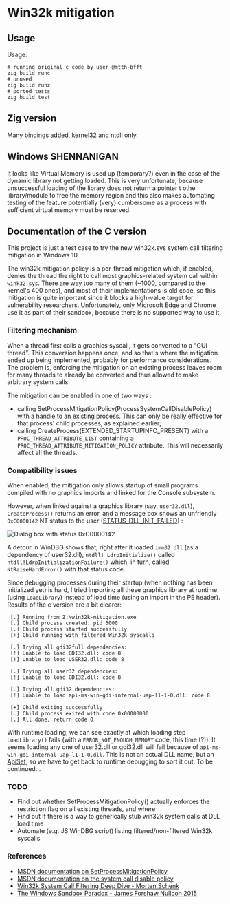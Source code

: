# Win32k mitigation

## Usage

Usage:
```console
# running original c code by user @mtth-bfft
zig build runc
# unused
zig build runz
# ported tests
zig build test
```

## Zig version

Many bindings added, kernel32 and ntdll only.

## Windows SHENNANIGAN

It looks like Virtual Memory is used up (temporary?) even in the case of the
dynamic library not getting loaded.
This is very unfortunate, because unsuccessful loading of the library does not
return a pointer t othe library/module to free the memory region and
this also makes automating testing of the feature potentially (very) cumbersome
as a process with sufficient virtual memory must be reserved.

## Documentation of the C version

This project is just a test case to try the new win32k.sys system call
filtering mitigation in Windows 10.

The win32k mitigation policy is a per-thread mitigation which, if enabled,
denies the thread the right to call most graphics-related system call within
`wink32.sys`. There are way too many of them (~1000, compared to the kernel's
400 ones), and most of their implementations is old code, so this mitigation is
quite important since it blocks a high-value target for vulnerability
researchers. Unfortunately, only Microsoft Edge and Chrome use it as part of
their sandbox, because there is no supported way to use it.

### Filtering mechanism

When a thread first calls a graphics syscall, it gets converted to a "GUI
thread". This conversion happens once, and so that's where the mitigation ended
up being implemented, probably for performance considerations. The problem is,
enforcing the mitigation on an existing process leaves room for many threads to
already be converted and thus allowed to make arbitrary system calls.

The mitigation can be enabled in one of two ways :
  - calling SetProcessMitigationPolicy(ProcessSystemCallDisablePolicy) with a
    handle to an existing process. This can only be really effective for that
    process' child processes, as explained earlier;
  - calling CreateProcess(EXTENDED_STARTUPINFO_PRESENT) with a
    `PROC_THREAD_ATTRIBUTE_LIST` containing a
    `PROC_THREAD_ATTRIBUTE_MITIGATION_POLICY` attribute. This will necessarily
    affect all the threads.

### Compatibility issues

When enabled, the mitigation only allows startup of small programs compiled
with no graphics imports and linked for the Console subsystem.

However, when linked against a graphics library (say, `user32.dll`),
`CreateProcess()` returns an error, and a message box shows an unfriendly
`0xC0000142` NT status to the user
([STATUS_DLL_INIT_FAILED](https://docs.microsoft.com/en-us/openspecs/windows_protocols/ms-erref/596a1078-e883-4972-9bbc-49e60bebca55))
:

![Dialog box with status 0xC0000142](https://github.com/mtth-bfft/win32k-mitigation/raw/master/docs/img/start_error_c0000142.png)

A detour in WinDBG shows that, right after it loaded `imm32.dll` (as a
dependency of user32.dll), `ntdll!_LdrpInitialize()` called
`ntdll!LdrpInitializationFailure()` which, in turn, called `NtRaiseHardError()`
with that status code.

Since debugging processes during their startup (when nothing has been
initialized yet) is hard, I tried importing all these graphics library at
runtime (using `LoadLibrary`) instead of load time (using an import in the PE
header). Results of the c version are a bit clearer:

```
 [.] Running from Z:\win32k-mitigation.exe
 [.] Child process created: pid 5000
 [.] Child process started successfully
 [+] Child running with filtered Win32k syscalls

 [.] Trying all gdi32full dependencies:
 [!] Unable to load GDI32.dll: code 8
 [!] Unable to load USER32.dll: code 8

 [.] Trying all user32 dependencies:
 [!] Unable to load GDI32.dll: code 8

 [.] Trying all gdi32 dependencies:
 [!] Unable to load api-ms-win-gdi-internal-uap-l1-1-0.dll: code 8

 [+] Child exiting successfully
 [.] Child process exited with code 0x00000000
 [.] All done, return code 0
```

With runtime loading, we can see exactly at which loading step `LoadLibrary()`
fails (with a `ERROR_NOT_ENOUGH_MEMORY` code, this time (?)). It seems loading
any one of user32.dll or gdi32.dll will fail because of
`api-ms-win-gdi-internal-uap-l1-1-0.dll`. This is not an actual DLL name, but
an
[ApiSet](https://docs.microsoft.com/en-us/windows/desktop/apiindex/windows-apisets),
so we have to get back to runtime debugging to sort it out. To be continued... 

### TODO

- Find out whether SetProcessMitigationPolicy() actually enforces the restriction flag on all existing threads, and where
- Find out if there is a way to generically stub win32k system calls at DLL load time
- Automate (e.g. JS WinDBG script) listing filtered/non-filtered Win32k syscalls

### References

- [MSDN documentation on SetProcessMitigationPolicy](https://docs.microsoft.com/en-us/windows/desktop/api/processthreadsapi/nf-processthreadsapi-setprocessmitigationpolicy)
- [MSDN documentation on the system call disable policy](https://docs.microsoft.com/en-us/windows/desktop/api/winnt/ns-winnt-process_mitigation_system_call_disable_policy)
- [Win32k System Call Filtering Deep Dive - Morten Schenk](https://improsec.com/tech-blog/win32k-system-call-filtering-deep-dive)
- [The Windows Sandbox Paradox - James Forshaw Nullcon 2015](https://nullcon.net/website/archives/ppt/goa-15/the-windows-sandbox-paradox.pdf)
